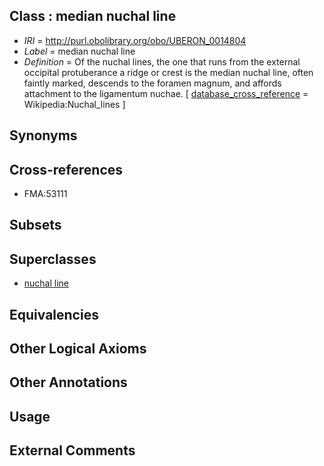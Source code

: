 
## Class : median nuchal line

 * *IRI* = http://purl.obolibrary.org/obo/UBERON_0014804
 * *Label* = median nuchal line
 * *Definition* = Of the nuchal lines, the one that runs from the external occipital protuberance a ridge or crest is the median nuchal line, often faintly marked, descends to the foramen magnum, and affords attachment to the ligamentum nuchae. [ [database_cross_reference](../../ef/oboInOwl#hasDbXref.md) = Wikipedia:Nuchal_lines ]

## Synonyms


## Cross-references

 * FMA:53111

## Subsets


## Superclasses

 * [nuchal line](../../UBERON/01/UBERON_0014801.md)

## Equivalencies


## Other Logical Axioms


## Other Annotations


## Usage


## External Comments

